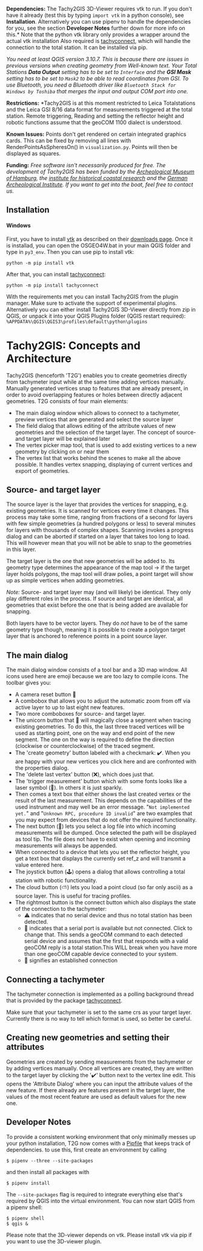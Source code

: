 **Dependencies:** The Tachy2GIS 3D-Viewer requires vtk to run. If you don't have it already (test this by typing `import vtk` in a python console), see **Installation**. Alternatively you can use pipenv to handle the dependencies for you, see the section **Developer Notes** further down for more info on this.* Note that the python vtk library only provides a wrapper around the actual vtk installation Also required is [tachyconnect](https://github.com/gbv/tachyconnect), which will handle the connection to the total station. It can be installed via pip.

*You need at least QGIS version 3.10.7. This is because there are issues in previous versions when creating geometry from Well-known text. Your Total Stations **Data Output** setting has to be set to `Interface` and the **GSI Mask** setting has to be set to `Mask2` to be able to read coordinates from GSI. To use Bluetooth, you need a Bluetooth driver like `Bluetooth Stack for Windows by Toshiba` that merges the input and output COM port into one.*

**Restrictions:**
*Tachy2GIS is at this moment restricted to Leica Totalstations and the Leica GSI 8/16 data format for measurements triggered at the total station. Remote triggering, Reading and setting the reflector height and robotic functions assume that the geoCOM 1100 dialect is understood. 

**Known Issues:** Points don't get rendered on certain integrated graphics cards. This can be fixed by removing all lines with RenderPointsAsSpheresOn() in `visualization.py`. Points will then be displayed as squares.

**Funding:** *Free software isn't necessarily produced for free. The development of Tachy2GIS has been funded by the [Archeological Museum of Hamburg](https://amh.de/), the [institute for historical coastal research](https://nihk.de/) and the [German Archeological Institute](https://www.dainst.org/). If you want to get into the boat, feel free to contact us.*

## Installation

#### Windows

First, you have to install [vtk](https://vtk.org/download/) as described on their [downloads page](https://vtk.org/download/). Once it is installad, you can open the OSGEO4W.bat in your main QGIS folder and type in `py3_env`. Then you can use pip to install vtk:

`python -m pip install vtk` 

After that, you can install [tachyconnect](https://pypi.org/project/tachyconnect/):

`python -m pip install tachyconnect` 

With the requirements met you can install Tachy2GIS from the plugin manager. Make sure to activate the support of experimental plugins. Alternatively you can either install Tachy2GIS 3D-Viewer directly from zip in QGIS, or unpack it into your QGIS Plugins folder (QGIS restart required): `%APPDATA%\QGIS\QGIS3\profiles\default\python\plugins`

# Tachy2GIS: Concepts and Architecture

Tachy2GIS (henceforth 'T2G') enables you to create geometries directly from tachymeter input while at the same time adding vertices manually. Manually generated vertices snap to features that are already present, in order to avoid overlapping features or holes between directly adjacent geometries. T2G consists of four main elements:

*   The main dialog window which allows to connect to a tachymeter, preview vertices that are generated and select the source layer
*   The field dialog that allows editing of the attribute values of new geometries and the selection of the target layer. The concept of source- and target layer will be explained later
*   The vertex picker map tool, that is used to add existing vertices to a new geometry by clicking on or near them
*   The vertex list that works behind the scenes to make all the above possible. It handles vertex snapping, displaying of current vertices and export of geometries.

## Source- and target layer

The source layer is the layer that provides the vertices for snapping, e.g. existing geometries. It is scanned for vertices every time it changes. This process may take some time, ranging from fractions of a second for layers with few simple geometries (a hundred polygons or less) to several minutes for layers with thousands of complex shapes. Scanning invokes a progress dialog and can be aborted if started on a layer that takes too long to load. This will however mean that you will not be able to snap to the geometries in this layer.

The target layer is the one that new geometries will be added to. Its geometry type determines the appearance of the map tool -> if the target layer holds polygons, the map tool will draw polies, a point target will show up as simple vertices when adding geometries.

*Note:* Source- and target layer may (and will likely) be identical. They only play different roles in the process. If source and target are identical, all geometries that exist before the one that is being added are available for snapping.

Both layers have to be vector layers. They do _not_ have to be of the same geometry type though, meaning it is possible to create a polygon target layer that is anchored to reference points in a point source layer.

## The main dialog

The main dialog window consists of a tool bar and a 3D map window. All icons used here are emoji because we are too lazy to compile icons. The toolbar gives you:

* A camera reset button 🎦
* A combobox that allows you to adjust the automatic zoom from off via active layer to up to last eight new features.
* Two more comboboxes for source- and target layer.
* The unicorn button that 🦄 will magically close a segment when tracing existing geometries. To do this, the last three traced vertices will be used as starting point, one on the way and end point of the new segment. The one on the way is required to define the direction (clockwise or counterclockwise) of the traced segment.
* The 'create geometry' button labeled with a checkmark: ✔️. When you are happy with your new vertices you click here and are confronted with the properties dialog.
* The 'delete last vertex' button (❌), which does just that.
* The 'trigger measurement' button which with some fonts looks like a laser symbol (🎇). In others it is just sparkly.
* Then comes a text box that either shows the last created vertex or the result of the last measurement. This depends on the capabilities of the used instrument and may well be an error message. "`Not implemented yet.`" and "`Unknown RPC, procedure ID invalid`" are two examples that you may expect from devices that do not offer the required functionality.
* The next button (📜) lets you select a log file into which incoming measurements will be dumped. Once selected the path will be displayed as tool tip. The file does not have to exist when opening and incoming measurements will always be appended.
* When connected to a device that lets you set the reflector height, you get a text box that displays the currently set ref_z and will transmit a value entered here.
* The joystick button (🕹) opens a dialog that allows controlling a total station with robotic functionality.
* The cloud button (⛅) lets you load a point cloud (so far only ascii) as a source layer. This is useful for tracing profiles.
* The rightmost button is the connect button which also displays the state of the connection to the tachymeter:
  * ⚠️ indicates that no serial device and thus no total station has been detected.
  * 🔌 indicates that a serial port is available but not connected. Click to change that. This sends a geoCOM command to each detected serial device and assumes that the first that responds with a valid geoCOM reply is a total station.This WILL break when you have more than one geoCOM capable device connected to your system.
  * 🔗 signifies an established connection


## Connecting a tachymeter

The tachymeter connection is implemented as a polling background thread that is provided by the package [tachyconnect](https://pypi.org/project/tachyconnect/). 

Make sure that your tachymeter is set to the same crs as your target layer. Currently there is no way to tell which format is used, so better be careful.

## Creating new geometries and setting their attributes

Geometries are created by sending measurements from the tachymeter or by adding vertices manually. Once all vertices are created, they are written to the target layer by clicking the '✔️' button next to the vertex line edit. This opens the 'Attribute Dialog' where you can input the attribute values of the new feature. If there already are features present in the target layer, the values of the most recent feature are used as default values for the new one. 


## Developer Notes

To provide a consistent working environment that only minimally messes up your python installation, T2G now comes with a [Pipfile](https://github.com/pypa/pipenv) that keeps track of dependencies.  to use this, first create an environment by calling

`$ pipenv --three --site-packages`

and then install all packages with

`$ pipenv install`

The `--site-packages` flag is required to integrate everything else that's required by QGIS into the virtual environment. You can now start QGIS from a pipenv shell:

```
$ pipenv shell
$ qgis &
```

Please note that the 3D-viewer depends on vtk. Please install vtk via pip if you want to use the 3D-viewer plugin.

